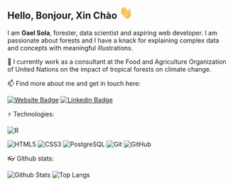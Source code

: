 ## Hello, Bonjour, Xin Chào <img src="https://raw.githubusercontent.com/gaelso/gaelso/master/wave.gif" width="30px">

<!--
Original gif from "https://raw.githubusercontent.com/aemmadi/aemmadi/master/wave.gif"
--> 

I am **Gael Sola**, forester, data scientist and aspiring web developer. I am passionate about forests and I have a knack for explaining complex data and concepts with meaningful illustrations. 

🌳 I currently work as a consultant at the Food and Agriculture Organization of United Nations on the impact of tropical forests on climate change.

📫 Find more about me and get in touch here:

[![Website Badge](https://img.shields.io/badge/-sola--analytics-%232167baff?style=flat&logo=Netlify&logoColor=white&link=https://sola-analytics.com)](https://www.sola-analytics.com)
[![Linkedin Badge](https://img.shields.io/badge/-gaelsola-blue?style=flat-square&logo=Linkedin&logoColor=white&link=https://www.linkedin.com/in/gaelsola/)](https://www.linkedin.com/in/gaelsola/)

⚡ Technologies:

![R](https://img.shields.io/badge/-R-276DC3?style=for-the-badge&logo=appveyor&logo=R&logoColor=white)

![HTML5](https://img.shields.io/badge/-HTML5-E34F26?style=flat-square&logo=html5&logoColor=white)
![CSS3](https://img.shields.io/badge/-CSS3-1572B6?style=flat-square&logo=css3)
![PostgreSQL](https://img.shields.io/badge/-PostgreSQL-336791?style=flat-square&logo=postgresql)
![Git](https://img.shields.io/badge/-Git-black?style=flat-square&logo=git)
![GitHub](https://img.shields.io/badge/-GitHub-181717?style=flat-square&logo=github)

:eyeglasses: Github stats:

![Github Stats](https://github-readme-stats.vercel.app/api?username=gaelso&count_private=true&show_icons=true&include_all_commits=true)
![Top Langs](https://github-readme-stats.vercel.app/api/top-langs/?username=gaelso&hide=TeX&layout=compact)

<!--
![Visitor Badge](https://visitor-badge.laobi.icu/badge?page_id=gaelso)
-->





